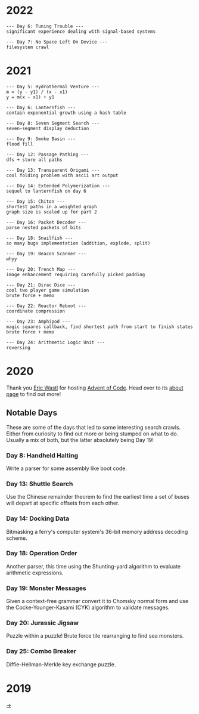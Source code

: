 # 2022
```
--- Day 6: Tuning Trouble ---
significant experience dealing with signal-based systems

--- Day 7: No Space Left On Device ---
filesystem crawl
```

# 2021
```
--- Day 5: Hydrothermal Venture ---
m = (y - y1) / (x - x1)
y = m(x - x1) + y1

--- Day 6: Lanternfish ---
contain exponential growth using a hash table

--- Day 8: Seven Segment Search ---
seven-segment display deduction

--- Day 9: Smoke Basin ---
flood fill

--- Day 12: Passage Pathing ---
dfs + store all paths

--- Day 13: Transparent Origami ---
cool folding problem with ascii art output

--- Day 14: Extended Polymerization ---
sequel to lanternfish on day 6

--- Day 15: Chiton ---
shortest paths in a weighted graph 
graph size is scaled up for part 2

--- Day 16: Packet Decoder ---
parse nested packets of bits

--- Day 18: Snailfish ---
so many bugs implementation (addition, explode, split)

--- Day 19: Beacon Scanner ---
whyy

--- Day 20: Trench Map ---
image enhancement requiring carefully picked padding

--- Day 21: Dirac Dice ---
cool two player game simulation
brute force + memo

--- Day 22: Reactor Reboot ---
coordinate compression

--- Day 23: Amphipod ---
magic squares callback, find shortest path from start to finish states
brute force + memo

--- Day 24: Arithmetic Logic Unit ---
reversing
```

# 2020
Thank you [Eric Wastl](http://was.tl) for hosting [Advent of Code](https://adventofcode.com/events).
Head over to its [about page](https://adventofcode.com/about) to find out more!

## Notable Days 

These are some of the days that led to some interesting search
crawls. Either from curiosity to find out more or being stumped on
what to do. Usually a mix of both, but the latter absolutely being Day 19!

### Day 8: Handheld Halting
Write a parser for some assembly like boot code.

### Day 13: Shuttle Search
Use the Chinese remainder theorem to find the earliest time a set of
buses will depart at specific offsets from each other.

### Day 14: Docking Data
Bitmasking a ferry's computer system's 36-bit memory address decoding 
scheme.

### Day 18: Operation Order
Another parser, this time using the Shunting-yard algorithm to evaluate
arithmetic expressions.

### Day 19: Monster Messages
Given a context-free grammar convert it to Chomsky normal form and use
the Cocke-Younger-Kasami (CYK) algorithm to validate messages.

### Day 20: Jurassic Jigsaw
Puzzle within a puzzle! Brute force tile rearranging to find sea
monsters.

### Day 25: Combo Breaker
Diffie-Hellman-Merkle key exchange puzzle.

# 2019
[->](https://github.com/wilsjame/adventofcode/tree/master/2019#readme)
